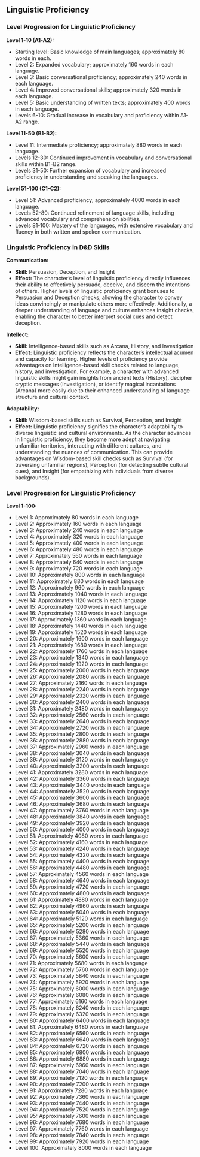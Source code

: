 ## Linguistic Proficiency

### Level Progression for Linguistic Proficiency

**Level 1-10 (A1-A2):**
- Starting level: Basic knowledge of main languages; approximately 80 words in each.
- Level 2: Expanded vocabulary; approximately 160 words in each language.
- Level 3: Basic conversational proficiency; approximately 240 words in each language.
- Level 4: Improved conversational skills; approximately 320 words in each language.
- Level 5: Basic understanding of written texts; approximately 400 words in each language.
- Levels 6-10: Gradual increase in vocabulary and proficiency within A1-A2 range.

**Level 11-50 (B1-B2):**
- Level 11: Intermediate proficiency; approximately 880 words in each language.
- Levels 12-30: Continued improvement in vocabulary and conversational skills within B1-B2 range.
- Levels 31-50: Further expansion of vocabulary and increased proficiency in understanding and speaking the languages.

**Level 51-100 (C1-C2):**
- Level 51: Advanced proficiency; approximately 4000 words in each language.
- Levels 52-80: Continued refinement of language skills, including advanced vocabulary and comprehension abilities.
- Levels 81-100: Mastery of the languages, with extensive vocabulary and fluency in both written and spoken communication.

### Linguistic Proficiency in D&D Skills

**Communication:**
- **Skill:** Persuasion, Deception, and Insight
- **Effect:** The character’s level of linguistic proficiency directly influences their ability to effectively persuade, deceive, and discern the intentions of others. Higher levels of linguistic proficiency grant bonuses to Persuasion and Deception checks, allowing the character to convey ideas convincingly or manipulate others more effectively. Additionally, a deeper understanding of language and culture enhances Insight checks, enabling the character to better interpret social cues and detect deception.

**Intellect:**
- **Skill:** Intelligence-based skills such as Arcana, History, and Investigation
- **Effect:** Linguistic proficiency reflects the character’s intellectual acumen and capacity for learning. Higher levels of proficiency provide advantages on Intelligence-based skill checks related to language, history, and investigation. For example, a character with advanced linguistic skills might gain insights from ancient texts (History), decipher cryptic messages (Investigation), or identify magical incantations (Arcana) more easily due to their enhanced understanding of language structure and cultural context.

**Adaptability:**
- **Skill:** Wisdom-based skills such as Survival, Perception, and Insight
- **Effect:** Linguistic proficiency signifies the character’s adaptability to diverse linguistic and cultural environments. As the character advances in linguistic proficiency, they become more adept at navigating unfamiliar territories, interacting with different cultures, and understanding the nuances of communication. This can provide advantages on Wisdom-based skill checks such as Survival (for traversing unfamiliar regions), Perception (for detecting subtle cultural cues), and Insight (for empathizing with individuals from diverse backgrounds).

### Level Progression for Linguistic Proficiency

**Level 1-100:**
- Level 1: Approximately 80 words in each language
- Level 2: Approximately 160 words in each language
- Level 3: Approximately 240 words in each language
- Level 4: Approximately 320 words in each language
- Level 5: Approximately 400 words in each language
- Level 6: Approximately 480 words in each language
- Level 7: Approximately 560 words in each language
- Level 8: Approximately 640 words in each language
- Level 9: Approximately 720 words in each language
- Level 10: Approximately 800 words in each language
- Level 11: Approximately 880 words in each language
- Level 12: Approximately 960 words in each language
- Level 13: Approximately 1040 words in each language
- Level 14: Approximately 1120 words in each language
- Level 15: Approximately 1200 words in each language
- Level 16: Approximately 1280 words in each language
- Level 17: Approximately 1360 words in each language
- Level 18: Approximately 1440 words in each language
- Level 19: Approximately 1520 words in each language
- Level 20: Approximately 1600 words in each language
- Level 21: Approximately 1680 words in each language
- Level 22: Approximately 1760 words in each language
- Level 23: Approximately 1840 words in each language
- Level 24: Approximately 1920 words in each language
- Level 25: Approximately 2000 words in each language
- Level 26: Approximately 2080 words in each language
- Level 27: Approximately 2160 words in each language
- Level 28: Approximately 2240 words in each language
- Level 29: Approximately 2320 words in each language
- Level 30: Approximately 2400 words in each language
- Level 31: Approximately 2480 words in each language
- Level 32: Approximately 2560 words in each language
- Level 33: Approximately 2640 words in each language
- Level 34: Approximately 2720 words in each language
- Level 35: Approximately 2800 words in each language
- Level 36: Approximately 2880 words in each language
- Level 37: Approximately 2960 words in each language
- Level 38: Approximately 3040 words in each language
- Level 39: Approximately 3120 words in each language
- Level 40: Approximately 3200 words in each language
- Level 41: Approximately 3280 words in each language
- Level 42: Approximately 3360 words in each language
- Level 43: Approximately 3440 words in each language
- Level 44: Approximately 3520 words in each language
- Level 45: Approximately 3600 words in each language
- Level 46: Approximately 3680 words in each language
- Level 47: Approximately 3760 words in each language
- Level 48: Approximately 3840 words in each language
- Level 49: Approximately 3920 words in each language
- Level 50: Approximately 4000 words in each language
- Level 51: Approximately 4080 words in each language
- Level 52: Approximately 4160 words in each language
- Level 53: Approximately 4240 words in each language
- Level 54: Approximately 4320 words in each language
- Level 55: Approximately 4400 words in each language
- Level 56: Approximately 4480 words in each language
- Level 57: Approximately 4560 words in each language
- Level 58: Approximately 4640 words in each language
- Level 59: Approximately 4720 words in each language
- Level 60: Approximately 4800 words in each language
- Level 61: Approximately 4880 words in each language
- Level 62: Approximately 4960 words in each language
- Level 63: Approximately 5040 words in each language
- Level 64: Approximately 5120 words in each language
- Level 65: Approximately 5200 words in each language
- Level 66: Approximately 5280 words in each language
- Level 67: Approximately 5360 words in each language
- Level 68: Approximately 5440 words in each language
- Level 69: Approximately 5520 words in each language
- Level 70: Approximately 5600 words in each language
- Level 71: Approximately 5680 words in each language
- Level 72: Approximately 5760 words in each language
- Level 73: Approximately 5840 words in each language
- Level 74: Approximately 5920 words in each language
- Level 75: Approximately 6000 words in each language
- Level 76: Approximately 6080 words in each language
- Level 77: Approximately 6160 words in each language
- Level 78: Approximately 6240 words in each language
- Level 79: Approximately 6320 words in each language
- Level 80: Approximately 6400 words in each language
- Level 81: Approximately 6480 words in each language
- Level 82: Approximately 6560 words in each language
- Level 83: Approximately 6640 words in each language
- Level 84: Approximately 6720 words in each language
- Level 85: Approximately 6800 words in each language
- Level 86: Approximately 6880 words in each language
- Level 87: Approximately 6960 words in each language
- Level 88: Approximately 7040 words in each language
- Level 89: Approximately 7120 words in each language
- Level 90: Approximately 7200 words in each language
- Level 91: Approximately 7280 words in each language
- Level 92: Approximately 7360 words in each language
- Level 93: Approximately 7440 words in each language
- Level 94: Approximately 7520 words in each language
- Level 95: Approximately 7600 words in each language
- Level 96: Approximately 7680 words in each language
- Level 97: Approximately 7760 words in each language
- Level 98: Approximately 7840 words in each language
- Level 99: Approximately 7920 words in each language
- Level 100: Approximately 8000 words in each language
